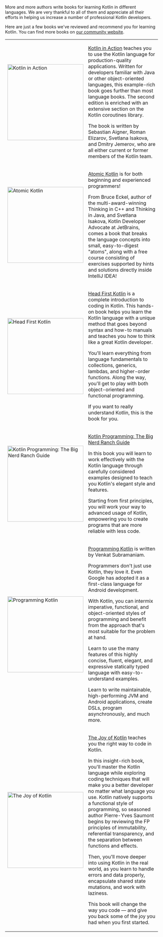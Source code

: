 [//]: # (title: Kotlin books)

More and more authors write books for learning Kotlin in different languages. We are very thankful to all of them and 
appreciate all their efforts in helping us increase a number of professional Kotlin developers.

Here are just a few books we've reviewed and recommend you for learning Kotlin. You can find more books on [our 
community website](https://kotlin.link/).

<table style="none">
<tr>
<td>
<img src="kotlin-in-action-second-edition.png" alt="Kotlin in Action" width="250"/>
</td>
<td>

[Kotlin in Action](https://www.manning.com/books/kotlin-in-action-second-edition) teaches you to use the Kotlin language for production-quality applications.
Written for developers familiar with Java or other object-oriented languages, this example-rich book goes further than most language books. The second edition is enriched with an extensive section on the Kotlin coroutines library.

The book is written by Sebastian Aigner, Roman Elizarov, Svetlana Isakova, and Dmitry Jemerov, who are all either current or former members of the Kotlin team.

</td>
</tr>

<tr>
<td>
<img src="atomic-kotlin.png" alt="Atomic Kotlin" width="250"/>
</td>
<td>

[Atomic Kotlin](https://www.atomickotlin.com/atomickotlin/) is for both beginning and 
experienced programmers!

From Bruce Eckel, author of the multi-award-winning Thinking in C++ and Thinking in Java, 
and Svetlana Isakova, Kotlin Developer Advocate at JetBrains, comes a book that breaks the language concepts into 
small, easy-to-digest "atoms", along with a free course consisting of exercises supported by hints and solutions 
directly inside IntelliJ IDEA!

</td>
</tr>

<tr>
<td>
<img src="head-first-kotlin.jpeg" alt="Head First Kotlin" width="250"/>
</td>
<td>

[Head First Kotlin](https://www.oreilly.com/library/view/head-first-kotlin/9781491996683/) is a complete introduction to coding in Kotlin. 
This hands-on book helps you learn the Kotlin language with a unique method that goes beyond syntax and how-to manuals 
and teaches you how to think like a great Kotlin developer. 

You'll learn everything from language fundamentals to collections, generics, lambdas, and higher-order functions. 
Along the way, you'll get to play with both object-oriented and functional programming. 

If you want to really understand Kotlin, this is the book for you.

</td>
</tr>

<tr>
<td>
<img src="big-nerd-ranch-guide.jpg" alt="Kotlin Programming: The Big Nerd Ranch Guide" width="250"/>
</td>
<td>

[Kotlin Programming: The Big Nerd Ranch Guide](https://www.amazon.com/Kotlin-Programming-Nerd-Ranch-Guide/dp/0135161630)

In this book you will learn to work effectively with the Kotlin language through carefully considered examples designed 
to teach you Kotlin's elegant style and features. 

Starting from first principles, you will work your way to advanced usage of Kotlin, empowering you to create programs 
that are more reliable with less code.

</td>
</tr>

<tr>
<td>
<img src="programming-kotlin.png" alt="Programming Kotlin" width="250"/>
</td>
<td>

[Programming Kotlin](https://pragprog.com/titles/vskotlin/programming-kotlin/) is written by Venkat Subramaniam. 

Programmers don't just use Kotlin, they love it. Even Google has adopted it as a first-class language for Android development. 

With Kotlin, you can intermix imperative, functional, and object-oriented styles of programming and benefit from the approach 
that's most suitable for the problem at hand. 

Learn to use the many features of this highly concise, fluent, elegant, and expressive statically typed language with easy-to-understand examples. 

Learn to write maintainable, high-performing JVM and Android applications, create DSLs, program asynchronously, and much more.

</td>
</tr>

<tr>
<td>
<img src="joy-of-kotlin.png" alt="The Joy of Kotlin" width="250"/>
</td>
<td>

[The Joy of Kotlin](https://www.manning.com/books/the-joy-of-kotlin) teaches you the right way to code in Kotlin. 

In this insight-rich book, you'll master the Kotlin language while exploring coding techniques that will make you 
a better developer no matter what language you use. Kotlin natively supports a functional style of programming, 
so seasoned author Pierre-Yves Saumont begins by reviewing the FP principles of immutability, referential transparency, 
and the separation between functions and effects. 

Then, you'll move deeper into using Kotlin in the real world, as you learn to handle errors and data properly, 
encapsulate shared state mutations, and work with laziness. 

This book will change the way you code — and give you back some of the joy you had when you first started.

</td>
</tr>
</table>
